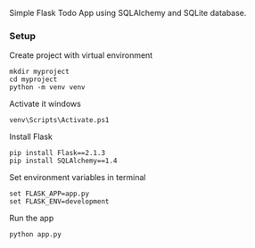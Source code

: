 Simple Flask Todo App using SQLAlchemy and SQLite database.

### Setup

Create project with virtual environment
```console
mkdir myproject
cd myproject
python -m venv venv
```

Activate it windows
```console
venv\Scripts\Activate.ps1
```

Install Flask
```console
pip install Flask==2.1.3
pip install SQLAlchemy==1.4
```

Set environment variables in terminal
```console
set FLASK_APP=app.py
set FLASK_ENV=development
```

Run the app
```console
python app.py
```
